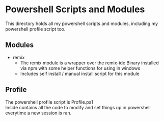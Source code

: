 # Powershell Scripts and Modules
This directory holds all my powershell scripts and modules, including my powershell profile script too.  

## Modules
- remix
    - The remix module is a wrapper over the remix-ide Binary installed via npm with some helper functions for using in windows
    - Includes self install / manual install script for this module


## Profile
The powershell profile script is Profile.ps1  
Inside contains all the code to modify and set things up in powershell everytime a new session is ran.  